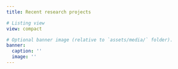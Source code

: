 ```yaml
---
title: Recent research projects

# Listing view
view: compact

# Optional banner image (relative to `assets/media/` folder).
banner:
  caption: ''
  image: ''
---
```

